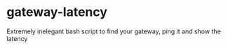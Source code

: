 # gateway-latency
Extremely inelegant bash script to find your gateway, ping it and show the latency
